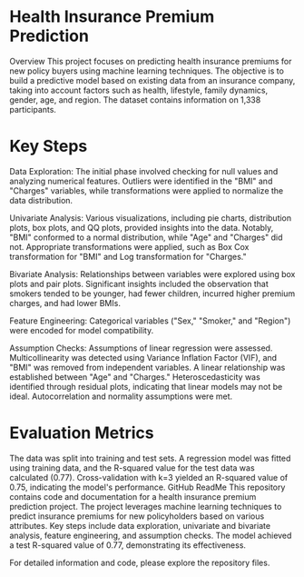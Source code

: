 # Health Insurance Premium Prediction
Overview
This project focuses on predicting health insurance premiums for new policy buyers using machine learning techniques. The objective is to build a predictive model based on existing data from an insurance company, taking into account factors such as health, lifestyle, family dynamics, gender, age, and region. The dataset contains information on 1,338 participants.

# Key Steps
Data Exploration: The initial phase involved checking for null values and analyzing numerical features. Outliers were identified in the "BMI" and "Charges" variables, while transformations were applied to normalize the data distribution.

Univariate Analysis: Various visualizations, including pie charts, distribution plots, box plots, and QQ plots, provided insights into the data. Notably, "BMI" conformed to a normal distribution, while "Age" and "Charges" did not. Appropriate transformations were applied, such as Box Cox transformation for "BMI" and Log transformation for "Charges."

Bivariate Analysis: Relationships between variables were explored using box plots and pair plots. Significant insights included the observation that smokers tended to be younger, had fewer children, incurred higher premium charges, and had lower BMIs.

Feature Engineering: Categorical variables ("Sex," "Smoker," and "Region") were encoded for model compatibility.

Assumption Checks: Assumptions of linear regression were assessed. Multicollinearity was detected using Variance Inflation Factor (VIF), and "BMI" was removed from independent variables. A linear relationship was established between "Age" and "Charges." Heteroscedasticity was identified through residual plots, indicating that linear models may not be ideal. Autocorrelation and normality assumptions were met.

# Evaluation Metrics
The data was split into training and test sets.
A regression model was fitted using training data, and the R-squared value for the test data was calculated (0.77).
Cross-validation with k=3 yielded an R-squared value of 0.75, indicating the model's performance.
GitHub ReadMe
This repository contains code and documentation for a health insurance premium prediction project. The project leverages machine learning techniques to predict insurance premiums for new policyholders based on various attributes. Key steps include data exploration, univariate and bivariate analysis, feature engineering, and assumption checks. The model achieved a test R-squared value of 0.77, demonstrating its effectiveness.

For detailed information and code, please explore the repository files.
